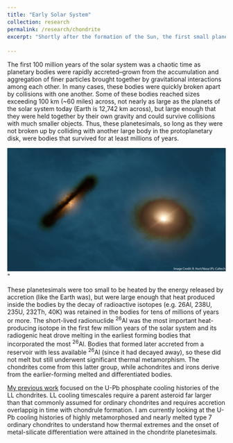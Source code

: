 ```yaml
---
title: "Early Solar System"
collection: research
permalink: /research/chondrite
excerpt: "Shortly after the formation of the Sun, the first small planetary bodies, called planetesimals, formed within the collapsing primordial dust cloud and became the building blocks of the planets and asteroids in our solar system today. In my research I use the U-Pb system in phosphate minerals of ordinary chondrites to understand the thermal histories, physical properties, and timescales of formation of their primitive parent asteroids.<br/><img src='/images/meteoritics/accretion.jpg'>"

---
```

The first 100 million years of the solar system was a chaotic time as planetary bodies were rapidly accreted–grown from the accumulation and aggregation of finer particles brought together by gravitational interactions among each other. In many cases, these bodies were quickly broken apart by collisions with one another. Some of these bodies reached sizes exceeding 100 km (~60 miles) across, not nearly as large as the planets of the solar system today (Earth is 12,742 km across), but large enough that they were held together by their own gravity and could survive collisions with much smaller objects. Thus, these planetesimals, so long as they were not broken up by colliding with another large body in the protoplanetary disk, were bodies that survived for at least millions of years. 

<img src='/images/meteoritics/disk.jpg'>"

These planetesimals were too small to be heated by the energy released by accretion (like the Earth was), but were large enough that heat produced inside the bodies by the decay of radioactive isotopes (e.g. 26Al, 238U, 235U, 232Th, 40K) was retained in the bodies for tens of millions of years or more. The short-lived radionuclide <sup>26</sup>Al was the most important heat-producing isotope in the first few million years of the solar system and its radiogenic heat drove melting in the earliest forming bodies that incorporated the most <sup>26</sup>Al. Bodies that formed later accreted from a reservoir with less available <sup>26</sup>Al (since it had decayed away), so these did not melt but still underwent significant thermal metamorphism. The chondrites come from this latter group, while achondrites and irons derive from the earlier-forming melted and differentiated bodies. 

[My previous work](/_publications/2020-04-15-LLchondrite.md) focused on the U-Pb phosphate cooling histories of the LL chondrites. LL cooling timescales require a parent asteroid far larger than that commonly assumed for ordinary chondrites and requires accretion overlappig in time with chondrule formation. I am currently looking at the U-Pb cooling histories of highly metamorphosed and nearly melted type 7 ordinary chondrites to understand how thermal extremes and the onset of metal-silicate differentiation were attained in the chondrite planetesimals.
